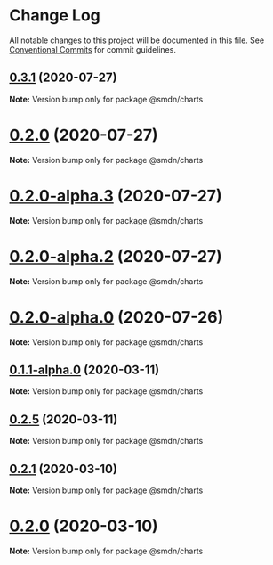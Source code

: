 # Change Log

All notable changes to this project will be documented in this file.
See [Conventional Commits](https://conventionalcommits.org) for commit guidelines.

## [0.3.1](https://github.com/samsoedien/smdn-design-system/tree/master/packages/charts/compare/v0.2.0-alpha.5...v0.3.1) (2020-07-27)

**Note:** Version bump only for package @smdn/charts





# [0.2.0](https://github.com/samsoedien/smdn-design-system/tree/master/packages/charts/compare/v0.2.0-alpha.5...v0.2.0) (2020-07-27)

**Note:** Version bump only for package @smdn/charts






# [0.2.0-alpha.3](https://github.com/samsoedien/smdn-design-system/tree/master/packages/charts/compare/v0.2.0-alpha.2...v0.2.0-alpha.3) (2020-07-27)

**Note:** Version bump only for package @smdn/charts





# [0.2.0-alpha.2](https://github.com/samsoedien/smdn-design-system/tree/master/packages/charts/compare/v0.2.0-alpha.1...v0.2.0-alpha.2) (2020-07-27)

**Note:** Version bump only for package @smdn/charts





# [0.2.0-alpha.0](https://github.com/samsoedien/smdn-design-system/tree/master/packages/charts/compare/v0.1.1-alpha.0...v0.2.0-alpha.0) (2020-07-26)

**Note:** Version bump only for package @smdn/charts






## [0.1.1-alpha.0](https://github.com/samsoedien/smdn-design-system/tree/master/packages/charts/compare/v0.2.5...v0.1.1-alpha.0) (2020-03-11)

**Note:** Version bump only for package @smdn/charts





## [0.2.5](https://github.com/samsoedien/smdn-design-system/tree/master/packages/charts/compare/v0.2.4...v0.2.5) (2020-03-11)

**Note:** Version bump only for package @smdn/charts





## [0.2.1](https://github.com/samsoedien/smdn-design-system/tree/master/packages/charts/compare/v0.2.0...v0.2.1) (2020-03-10)

**Note:** Version bump only for package @smdn/charts





# [0.2.0](https://github.com/samsoedien/smdn-design-system/tree/master/packages/charts/compare/v1.1.0...v0.2.0) (2020-03-10)

**Note:** Version bump only for package @smdn/charts

